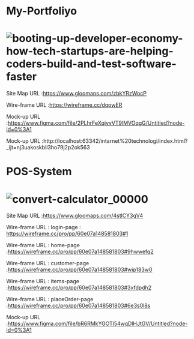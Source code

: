 # My-Portfoliyo

![booting-up-developer-economy-how-tech-startups-are-helping-coders-build-and-test-software-faster](https://user-images.githubusercontent.com/101171034/195997421-06febaf8-891d-40cc-a44d-d8a25b7bdefb.gif)
=========================================================================================================================================================================

Site Map URL :https://www.gloomaps.com/zbkYRzWocP

Wire-frame URL :https://wireframe.cc/dqpwER

Mock-up URL :https://www.figma.com/file/2PLhrFeXqiyvVT9lMVOqgG/Untitled?node-id=0%3A1

Mock-up URL :http://localhost:63342/intarnet%20technologi/index.html?_ijt=nj3uakoskbil3ho79j2p2ok563


# POS-System

![convert-calculator_00000](https://user-images.githubusercontent.com/101171034/195997696-1732bfaf-cf03-4aae-9813-b66a90958b0c.gif)
=========================================================================================================================================================================

Site Map URL :https://www.gloomaps.com/4stlCY3qV4

Wire-frame URL : login-page : https://wireframe.cc/pro/pp/60e07a148581803#1

Wire-frame URL : home-page :https://wireframe.cc/pro/pp/60e07a148581803#9hwwefq2

Wire-frame URL : customer-page :https://wireframe.cc/pro/pp/60e07a148581803#wip183w0

Wire-frame URL : items-page :https://wireframe.cc/pro/pp/60e07a148581803#3xfdpdh2

Wire-frame URL : placeOrder-page :https://wireframe.cc/pro/pp/60e07a148581803#6e3s0l8s

Mock-up URL :https://www.figma.com/file/bR6RMkYGOTl54wqDlHJtGV/Untitled?node-id=0%3A1
